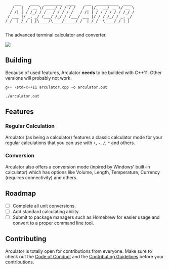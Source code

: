 ```
    ___    ____  ________  ____    ___  __________  ____ 
   /   |  / __ \/ ____/ / / / /   /   |/_  __/ __ \/ __ \
  / /| | / /_/ / /   / / / / /   / /| | / / / / / / /_/ /
 / ___ |/ _, _/ /___/ /_/ / /___/ ___ |/ / / /_/ / _, _/ 
/_/  |_/_/ |_|\____/\____/_____/_/  |_/_/  \____/_/ |_|  
                                                         
```

The advanced terminal calculator and converter.

![](https://user-images.githubusercontent.com/17576065/85184071-0a401880-b297-11ea-839d-84c9433d4399.png)

## Building
Because of used features, Arculator **needs** to be builded with C++11. Other versions will probably not work.

```
g++ -std=c++11 arculator.cpp -o arculator.out
```

```
./arculator.out
```

## Features
### Regular Calculation
Arculator (as being a calculator) features a classic calculator mode for your regular calculations that you can use with `+`, `-`, `/`, `*` and others.

### Conversion
Arculator also offers a conversion mode (inpired by Windows' built-in calculator) which has options like Volume, Length, Temperature, Currency (requires connectivity) and others. 


## Roadmap
- [ ] Complete all unit conversions.
- [ ] Add standard calculating ability.
- [ ] Submit to package managers such as Homebrew for easier usage and convert to a proper command line tool.

## Contributing
Arculator is totally open for contributions from everyone. Make sure to check out the [Code of Conduct](https://github.com/ardacebi/arculator/blob/master/CODE_OF_CONDUCT.md) and the [Contributing Guidelines](https://github.com/ardacebi/arculator/blob/master/CONTRIBUTING.md) before your contributions.
